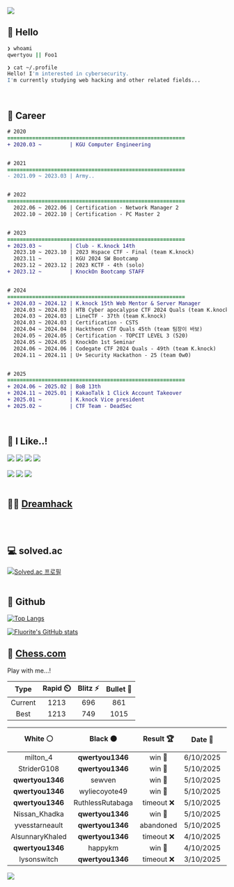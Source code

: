 <div align=left>
  <img src="https://capsule-render.vercel.app/api?type=waving&height=300&color=00f0e0&text=•⩊•" />
<br>

## 👋 Hello
```zsh
❯ whoami
qwertyou || Foo1

❯ cat ~/.profile
Hello! I'm interested in cybersecurity.
I'm currently studying web hacking and other related fields...
```
<br>
  
## 🌱 Career
```diff
# 2020
=========================================================
+ 2020.03 ~         | KGU Computer Engineering


# 2021
=========================================================
- 2021.09 ~ 2023.03 | Army..


# 2022
=========================================================
  2022.06 ~ 2022.06 | Certification - Network Manager 2
  2022.10 ~ 2022.10 | Certification - PC Master 2


# 2023
=========================================================
+ 2023.03 ~         | Club - K.knock 14th
  2023.10 ~ 2023.10 | 2023 Hspace CTF - Final (team K.knock)
  2023.11 ~         | KGU 2024 SW Bootcamp
  2023.12 ~ 2023.12 | 2023 KCTF - 4th (solo)
+ 2023.12 ~         | KnockOn Bootcamp STAFF


# 2024
=========================================================
+ 2024.03 ~ 2024.12 | K.knock 15th Web Mentor & Server Manager
  2024.03 ~ 2024.03 | HTB Cyber apocalypse CTF 2024 Quals (team K.knock)
  2024.03 ~ 2024.03 | LineCTF - 37th (team K.knock)
  2024.03 ~ 2024.03 | Certification - CSTS
  2024.04 ~ 2024.04 | Hacktheon CTF Quals 45th (team 팀장이 바보)
  2024.05 ~ 2024.05 | Certification - TOPCIT LEVEL 3 (520)
  2024.05 ~ 2024.05 | KnockOn 1st Seminar
  2024.06 ~ 2024.06 | Codegate CTF 2024 Quals - 49th (team K.knock)
  2024.11 ~ 2024.11 | U+ Security Hackathon - 25 (team 0w0)


# 2025
=========================================================
+ 2024.06 ~ 2025.02 | BoB 13th
+ 2024.11 ~ 2025.01 | KakaoTalk 1 Click Account Takeover
+ 2025.01 ~         | K.knock Vice president
+ 2025.02 ~         | CTF Team - DeadSec
```
<br>

## 🔨 I Like..!
<img src="https://img.shields.io/badge/Java-ED8B00?style=for-the-badge&logo=openjdk&logoColor=white">
<img src="https://img.shields.io/badge/python-3776AB?style=for-the-badge&logo=python&logoColor=white">
<img src="https://img.shields.io/badge/PHP-777BB4?style=for-the-badge&logo=php&logoColor=white">
<img src="https://img.shields.io/badge/Node.js-43853D?style=for-the-badge&logo=node.js&logoColor=white">
<br><br>
<img src="https://img.shields.io/badge/linux-FCC624?style=for-the-badge&logo=linux&logoColor=black"> 
<img src="https://img.shields.io/badge/docker-%230db7ed.svg?style=for-the-badge&logo=docker&logoColor=white">
<img src="https://img.shields.io/badge/GIT-E44C30?style=for-the-badge&logo=git&logoColor=white">
<br><br>

## 👨‍💻 [Dreamhack](https://dreamhack.io/users/40186)
<br><br>


## 💻 solved.ac
[![Solved.ac
프로필](http://mazassumnida.wtf/api/v2/generate_badge?boj=qwertyou)](https://solved.ac/qwertyou)
<br><br>

## 🚀 Github
[![Top Langs](https://github-readme-stats.vercel.app/api/top-langs/?username=qw3rtyou&layout=compact)](https://github.com/qw3rtyou/github-readme-stats)

[![Fluorite's GitHub stats](https://github-readme-stats.vercel.app/api?username=qw3rtyou)](https://github.com/anuraghazra/github-readme-stats)

## 🏁 [Chess.com](https://www.chess.com/)
Play with me...!
<!--START_SECTION:chessStats-->
<!-- Automatically generated with https://github.com/Balastrong/chess-stats-action -->

| Type | Rapid ⏲️ | Blitz ⚡ | Bullet 🔫 |
|:---:|:---:|:---:|:---:|
| Current | 1213 | 696 | 861 |
| Best | 1213 | 749 | 1015 |

| White ⚪ | Black ⚫ | Result 🏆 | Date 📅 | Position 🗺️ | Type 🕕 |
|:---:|:---:|:---:|:---:|:---:|:---:|
| milton_4 | **qwertyou1346** | win 🥇 | 6/10/2025 | <a href="http://www.ee.unb.ca/cgi-bin/tervo/fen.pl?select=4R3/ppp2ppk/7p/8/3P1nPK/8/P6q/8 w - - 0 30">Link</a> | Bullet |
| StriderG108 | **qwertyou1346** | win 🥇 | 5/10/2025 | <a href="http://www.ee.unb.ca/cgi-bin/tervo/fen.pl?select=8/8/2p5/p7/P7/5k2/2q5/5K2 w - - 6 63">Link</a> | Daily |
| **qwertyou1346** | sewven | win 🥇 | 5/10/2025 | <a href="http://www.ee.unb.ca/cgi-bin/tervo/fen.pl?select=8/1r6/8/2pk1p2/5P2/P1pP1K2/1pP5/1R6 b - - 2 43">Link</a> | Bullet |
| **qwertyou1346** | wyliecoyote49 | win 🥇 | 5/10/2025 | <a href="http://www.ee.unb.ca/cgi-bin/tervo/fen.pl?select=8/2pk4/p2p2n1/3Pp1N1/2n1P3/2N3P1/1PP2P2/2K5 b - - 5 31">Link</a> | Bullet |
| **qwertyou1346** | RuthlessRutabaga | timeout ❌ | 5/10/2025 | <a href="http://www.ee.unb.ca/cgi-bin/tervo/fen.pl?select=6r1/4q3/5p1k/4pB2/2PpP2p/p2P2P1/1p6/1R4K1 w - - 0 41">Link</a> | Blitz |
| Nissan_Khadka | **qwertyou1346** | win 🥇 | 5/10/2025 | <a href="http://www.ee.unb.ca/cgi-bin/tervo/fen.pl?select=1k2r1r1/1p6/p1n2p2/5P1Q/3p4/P2P3P/2P3q1/1R3RK1 w - - 0 28">Link</a> | Blitz |
| yvesstarneault | **qwertyou1346** | abandoned  | 5/10/2025 | <a href="http://www.ee.unb.ca/cgi-bin/tervo/fen.pl?select=2kr3r/1p4pp/p1B5/4pb2/1p6/2P4P/PP3PP1/R1B1R1K1 b - - 0 22">Link</a> | Blitz |
| AlsunnaryKhaled | **qwertyou1346** | timeout ❌ | 4/10/2025 | <a href="http://www.ee.unb.ca/cgi-bin/tervo/fen.pl?select=5r2/2Q1k1pp/4p3/8/6r1/3P2P1/5P1P/1R4K1 b - - 2 32">Link</a> | Blitz |
| **qwertyou1346** | happykm | win 🥇 | 4/10/2025 | <a href="http://www.ee.unb.ca/cgi-bin/tervo/fen.pl?select=3Rkb1r/p3nppp/8/Bb6/4p3/N7/PPP2PPP/2K4R b k - 1 16">Link</a> | Blitz |
| lysonswitch | **qwertyou1346** | timeout ❌ | 3/10/2025 | <a href="http://www.ee.unb.ca/cgi-bin/tervo/fen.pl?select=2k2b2/pppq4/8/7p/1P1p2p1/P2Q2P1/n1P1rP1P/R5K1 b - - 2 29">Link</a> | Blitz |

<!--END_SECTION:chessStats-->


<img src="https://capsule-render.vercel.app/api?type=waving&color=00f0e0&height=150&section=footer" />
</div>


